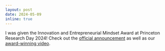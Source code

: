 ```yaml
---
layout: post
date: 2024-05-09
inline: true
---
```


I was given the Innovation and Entrepreneurial Mindset Award at Princeton Research Day 2024! Check out the <a href="https://researchday.princeton.edu/present/awards/2024-award-winners">official announcement</a> as well as our <a href="https://mediacentral.princeton.edu/media/t/1_zgdy60td">award-winning video</a>.